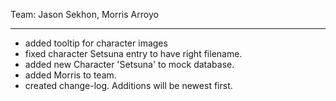 Team: Jason Sekhon, Morris Arroyo

----------
* added tooltip for character images
* fixed character Setsuna entry to have right filename.
* added new Character 'Setsuna' to mock database.
* added Morris to team.
* created change-log. Additions will be newest first.